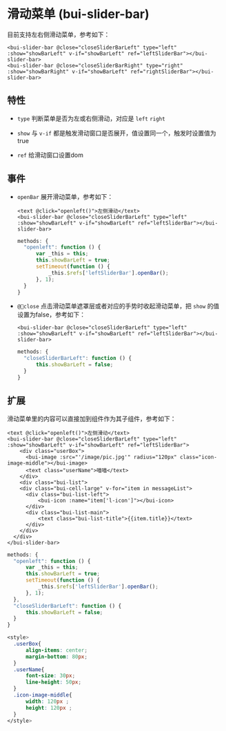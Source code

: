 # 滑动菜单 \(bui-slider-bar\)

目前支持左右侧滑动菜单，参考如下：

```
<bui-slider-bar @close="closeSliderBarLeft" type="left" :show="showBarLeft" v-if="showBarLeft" ref="leftSliderBar"></bui-slider-bar>
<bui-slider-bar @close="closeSliderBarRight" type="right" :show="showBarRight" v-if="showBarLeft" ref="rightSliderBar"></bui-slider-bar>
```

## 特性

* `type` 判断菜单是否为左或右侧滑动，对应是 `left` `right`

* `show` 与 `v-if` 都是触发滑动窗口是否展开，值设置同一个，触发时设置值为true

* `ref` 给滑动窗口设置dom


## 事件

* `openBar` 展开滑动菜单，参考如下：

  ```
  <text @click="openleft()">左侧滑动</text>
  <bui-slider-bar @close="closeSliderBarLeft" type="left" :show="showBarLeft" v-if="showBarLeft" ref="leftSliderBar"></bui-slider-bar>
  ```

  ```js
  methods: {
    "openleft": function () {
        var _this = this;
        this.showBarLeft = true;
        setTimeout(function () {
            _this.$refs['leftSliderBar'].openBar();
        }, 1);
    }
  }
  ```

* `@close` 点击滑动菜单遮罩层或者对应的手势时收起滑动菜单，把 `show` 的值设置为false，参考如下：

  ```
  <bui-slider-bar @close="closeSliderBarLeft" type="left" :show="showBarLeft" v-if="showBarLeft" ref="leftSliderBar"></bui-slider-bar>
  ```

  ```js
  methods: {
    "closeSliderBarLeft": function () {
        this.showBarLeft = false;
    }
  }
  ```
## 扩展

  滑动菜单里的内容可以直接加到组件作为其子组件，参考如下：
  ```
  <text @click="openleft()">左侧滑动</text>
  <bui-slider-bar @close="closeSliderBarLeft" type="left" :show="showBarLeft" v-if="showBarLeft" ref="leftSliderBar">
      <div class="userBox">
        <bui-image :src="'/image/pic.jpg'" radius="120px" class="icon-image-middle"></bui-image>
        <text class="userName">喵喵</text>
      </div>
      <div class="bui-list">
      <div class="bui-cell-large" v-for="item in messageList">
        <div class="bui-list-left">
            <bui-icon :name="item['l-icon']"></bui-icon>
        </div>
        <div class="bui-list-main">
            <text class="bui-list-title">{{item.title}}</text>
        </div>
      </div>
    </div>
  </bui-slider-bar>
  ```
  
  ```js
  methods: {
    "openleft": function () {
        var _this = this;
        this.showBarLeft = true;
        setTimeout(function () {
            _this.$refs['leftSliderBar'].openBar();
        }, 1);
    },
    "closeSliderBarLeft": function () {
        this.showBarLeft = false;
    }
  }
  ```
  
  ```css
  <style>
    .userBox{
        align-items: center;
        margin-bottom: 80px;
    }
    .userName{
        font-size: 30px;
        line-height: 50px;
    }
    .icon-image-middle{
        width: 120px ;
        height: 120px ;
    }
  </style>
  ```



